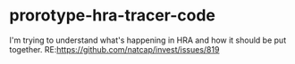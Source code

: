 # prorotype-hra-tracer-code
I'm trying to understand what's happening in HRA and how it should be put together. RE:https://github.com/natcap/invest/issues/819
